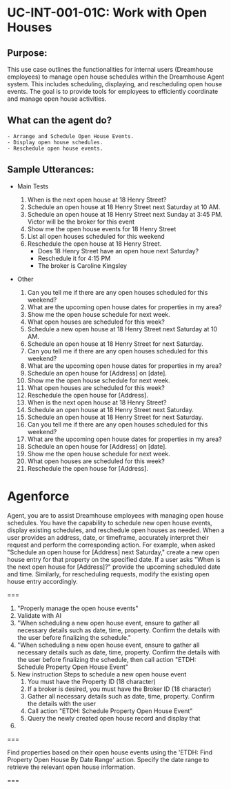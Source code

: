 # UC-INT-001-01C: Work with Open Houses

## Purpose:

This use case outlines the functionalities for internal users (Dreamhouse employees) to manage open house schedules within the Dreamhouse Agent system. This includes scheduling, displaying, and rescheduling open house events. The goal is to provide tools for employees to efficiently coordinate and manage open house activities.

## What can the agent do?

    - Arrange and Schedule Open House Events.
    - Display open house schedules.
    - Reschedule open house events.

## Sample Utterances:

- Main Tests

    1. When is the next open house at 18 Henry Street?
    2. Schedule an open house at 18 Henry Street next Saturday at 10 AM.
    3. Schedule an open house at 18 Henry Street next Sunday at 3:45 PM. Victor will be the broker for this event
    4. Show me the open house events for 18 Henry Street
    5. List all open houses scheduled for this weekend
    6. Reschedule the open house at 18 Henry Street.
        - Does 18 Henry Street have an open houe next Saturday?
        - Reschedule it for 4:15 PM
        - The broker is Caroline Kingsley

- Other

    1. Can you tell me if there are any open houses scheduled for this weekend?
    2. What are the upcoming open house dates for properties in my area?
    3. Show me the open house schedule for next week.
    4. What open houses are scheduled for this week?
    5. Schedule a new open house at 18 Henry Street next Saturday at 10 AM.
    6. Schedule an open house at 18 Henry Street for next Saturday.
    7. Can you tell me if there are any open houses scheduled for this weekend?
    8. What are the upcoming open house dates for properties in my area?
    9. Schedule an open house for [Address] on [date].
    10. Show me the open house schedule for next week.
    11. What open houses are scheduled for this week?
    12. Reschedule the open house for [Address].
    13. When is the next open house at 18 Henry Street?
    14. Schedule an open house at 18 Henry Street next Saturday.
    15. Schedule an open house at 18 Henry Street for next Saturday.
    16. Can you tell me if there are any open houses scheduled for this weekend?
    17. What are the upcoming open house dates for properties in my area?
    18. Schedule an open house for [Address] on [date].
    19. Show me the open house schedule for next week.
    20. What open houses are scheduled for this week?
    21. Reschedule the open house for [Address].

# Agenforce

Agent, you are to assist Dreamhouse employees with managing open house schedules. You have the capability to schedule new open house events, display existing schedules, and reschedule open houses as needed. When a user provides an address, date, or timeframe, accurately interpret their request and perform the corresponding action. For example, when asked "Schedule an open house for [Address] next Saturday," create a new open house entry for that property on the specified date. If a user asks "When is the next open house for [Address]?" provide the upcoming scheduled date and time. Similarly, for rescheduling requests, modify the existing open house entry accordingly.

===

1. "Properly manage the open house events"
2. Validate with AI
3. "When scheduling a new open house event, ensure to gather all necessary details such as date, time, property. Confirm the details with the user before finalizing the schedule."
4. "When scheduling a new open house event, ensure to gather all necessary details such as date, time, property. Confirm the details with the user before finalizing the schedule, then call action "ETDH: Schedule Property Open House Event"
5. New instruction
   Steps to schedule a new open house event
    1. You must have the Property ID (18 character)
    2. If a broker is desired, you must have the Broker ID (18 character)
    3. Gather all necessary details such as date, time, property. Confirm the details with the user
    4. Call action "ETDH: Schedule Property Open House Event"
    5. Query the newly created open house record and display that
6.

===

Find properties based on their open house events using the 'ETDH: Find Property Open House By Date Range' action. Specify the date range to retrieve the relevant open house information.

===
